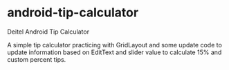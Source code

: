 # android-tip-calculator
Deitel Android Tip Calculator

A simple tip calculator practicing with GridLayout and some update code to update information based on EditText and slider value to calculate 15% and custom percent tips.
